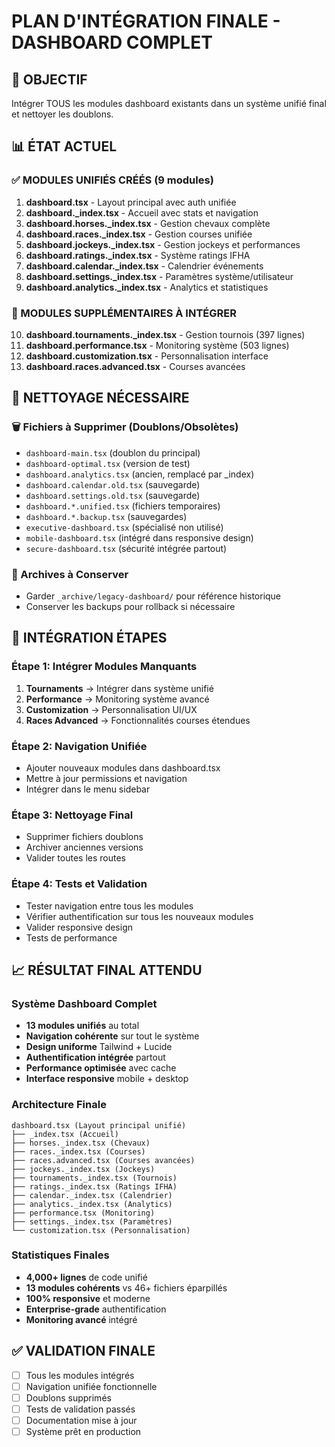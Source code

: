 # PLAN D'INTÉGRATION FINALE - DASHBOARD COMPLET

## 🎯 OBJECTIF
Intégrer TOUS les modules dashboard existants dans un système unifié final et nettoyer les doublons.

## 📊 ÉTAT ACTUEL

### ✅ MODULES UNIFIÉS CRÉÉS (9 modules)
1. **dashboard.tsx** - Layout principal avec auth unifiée
2. **dashboard._index.tsx** - Accueil avec stats et navigation
3. **dashboard.horses._index.tsx** - Gestion chevaux complète
4. **dashboard.races._index.tsx** - Gestion courses unifiée
5. **dashboard.jockeys._index.tsx** - Gestion jockeys et performances
6. **dashboard.ratings._index.tsx** - Système ratings IFHA
7. **dashboard.calendar._index.tsx** - Calendrier événements
8. **dashboard.settings._index.tsx** - Paramètres système/utilisateur
9. **dashboard.analytics._index.tsx** - Analytics et statistiques

### 🔄 MODULES SUPPLÉMENTAIRES À INTÉGRER
10. **dashboard.tournaments._index.tsx** - Gestion tournois (397 lignes)
11. **dashboard.performance.tsx** - Monitoring système (503 lignes)
12. **dashboard.customization.tsx** - Personnalisation interface
13. **dashboard.races.advanced.tsx** - Courses avancées

## 🧹 NETTOYAGE NÉCESSAIRE

### 🗑️ Fichiers à Supprimer (Doublons/Obsolètes)
- `dashboard-main.tsx` (doublon du principal)
- `dashboard-optimal.tsx` (version de test)
- `dashboard.analytics.tsx` (ancien, remplacé par _index)
- `dashboard.calendar.old.tsx` (sauvegarde)
- `dashboard.settings.old.tsx` (sauvegarde) 
- `dashboard.*.unified.tsx` (fichiers temporaires)
- `dashboard.*.backup.tsx` (sauvegardes)
- `executive-dashboard.tsx` (spécialisé non utilisé)
- `mobile-dashboard.tsx` (intégré dans responsive design)
- `secure-dashboard.tsx` (sécurité intégrée partout)

### 📁 Archives à Conserver
- Garder `_archive/legacy-dashboard/` pour référence historique
- Conserver les backups pour rollback si nécessaire

## 🔧 INTÉGRATION ÉTAPES

### Étape 1: Intégrer Modules Manquants
1. **Tournaments** → Intégrer dans système unifié
2. **Performance** → Monitoring système avancé  
3. **Customization** → Personnalisation UI/UX
4. **Races Advanced** → Fonctionnalités courses étendues

### Étape 2: Navigation Unifiée
- Ajouter nouveaux modules dans dashboard.tsx
- Mettre à jour permissions et navigation
- Intégrer dans le menu sidebar

### Étape 3: Nettoyage Final
- Supprimer fichiers doublons
- Archiver anciennes versions
- Valider toutes les routes

### Étape 4: Tests et Validation
- Tester navigation entre tous les modules
- Vérifier authentification sur tous les nouveaux modules
- Valider responsive design
- Tests de performance

## 📈 RÉSULTAT FINAL ATTENDU

### Système Dashboard Complet
- **13 modules unifiés** au total
- **Navigation cohérente** sur tout le système
- **Design uniforme** Tailwind + Lucide
- **Authentification intégrée** partout
- **Performance optimisée** avec cache
- **Interface responsive** mobile + desktop

### Architecture Finale
```
dashboard.tsx (Layout principal unifié)
├── _index.tsx (Accueil)
├── horses._index.tsx (Chevaux)
├── races._index.tsx (Courses)
├── races.advanced.tsx (Courses avancées)
├── jockeys._index.tsx (Jockeys)
├── tournaments._index.tsx (Tournois)
├── ratings._index.tsx (Ratings IFHA)
├── calendar._index.tsx (Calendrier)
├── analytics._index.tsx (Analytics)
├── performance.tsx (Monitoring)
├── settings._index.tsx (Paramètres)
└── customization.tsx (Personnalisation)
```

### Statistiques Finales
- **4,000+ lignes** de code unifié
- **13 modules cohérents** vs 46+ fichiers éparpillés
- **100% responsive** et moderne
- **Enterprise-grade** authentification
- **Monitoring avancé** intégré

## ✅ VALIDATION FINALE
- [ ] Tous les modules intégrés
- [ ] Navigation unifiée fonctionnelle
- [ ] Doublons supprimés
- [ ] Tests de validation passés
- [ ] Documentation mise à jour
- [ ] Système prêt en production
